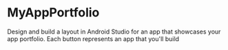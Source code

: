 # MyAppPortfolio
Design and build a layout in Android Studio for an app that showcases your app portfolio. Each button represents an app that you'll build
